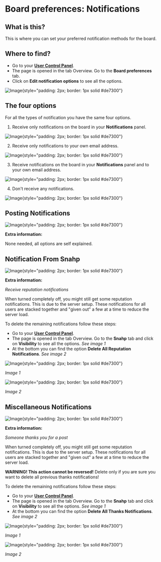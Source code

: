 Board preferences: Notifications
===

What is this?
---
This is where you can set your preferred notification methods for the board.

Where to find?
---
* Go to your **[<i class="icon fa-sliders fa-fw" aria-hidden="true"></i> User Control Panel](https://forum.snahp.it/ucp.php)**. 
* The page is opened in the tab Overview. Go to the **Board preferences** tab.
* Click on **Edit notification options** to see all the options.

![Image](https://imgur.com/o44aTQu.png "Notification options"){style="padding: 2px; border: 1px solid #de7300"}

The four options
---
For all the types of notification you have the same four options.

1. Receive only notifications on the board in your **<i class="icon fa-bell fa-fw" aria-hidden="true"></i> Notifications** panel. 

![Image](https://imgur.com/KIYOAB5.png "Notification options"){style="padding: 2px; border: 1px solid #de7300"}

2. Receive only notifications to your own email address.

![Image](https://imgur.com/0C9ExhB.png "Notification options"){style="padding: 2px; border: 1px solid #de7300"}

3. Receive notifications on the board in your **<i class="icon fa-bell fa-fw" aria-hidden="true"></i> Notifications** panel and to your own email address.

![Image](https://imgur.com/MD700tc.png "Notification options"){style="padding: 2px; border: 1px solid #de7300"}

4. Don't receive any notifications.

![Image](https://imgur.com/8uMiMmm.png "Notification options"){style="padding: 2px; border: 1px solid #de7300"}

Posting Notifications
---
![Image](https://imgur.com/TLrxkcy.png "Notification options"){style="padding: 2px; border: 1px solid #de7300"}

**Extra information:**

None needed, all options are self explained.

Notification From Snahp
---
![Image](https://imgur.com/MkNi7qY.png "Notification options"){style="padding: 2px; border: 1px solid #de7300"}

**Extra information:**

_Receive reputation notifications_

When turned completely off, you might still get some reputation notifications. This is due to the server setup. These notifications for all users are stacked together and "given out" a few at a time to reduce the server load.


To delete the remaining notifications follow these steps:
* Go to your **[<i class="icon fa-sliders fa-fw" aria-hidden="true"></i> User Control Panel](https://forum.snahp.it/ucp.php)**. 
* The page is opened in the tab Overview. Go to the **Snahp** tab and click on **Visibility** to see all the options. _See image 1_
* At the bottom you can find the option **Delete All Reputation Notifications**. _See image 2_

![Image](https://imgur.com/q4z9jbF.png "Visibility"){style="padding: 2px; border: 1px solid #de7300"}

_Image 1_

![Image](https://imgur.com/QYaLKZQ.png "Delete All Reputation Notifications"){style="padding: 2px; border: 1px solid #de7300"}

_Image 2_

Miscellaneous Notifications
---
![Image](https://imgur.com/LbKrC7u.png "Notification options"){style="padding: 2px; border: 1px solid #de7300"}

**Extra information:**

_Someone thanks you for a post_

When turned completely off, you might still get some reputation notifications. This is due to the server setup. These notifications for all users are stacked together and "given out" a few at a time to reduce the server load.


**WARNING! This action cannot be reversed!** Delete only if you are sure you want to delete all previous thanks notifications!

To delete the remaining notifications follow these steps:
* Go to your **[<i class="icon fa-sliders fa-fw" aria-hidden="true"></i> User Control Panel](https://forum.snahp.it/ucp.php)**. 
* The page is opened in the tab Overview. Go to the **Snahp** tab and click on **Visibility** to see all the options. _See image 1_
* At the bottom you can find the option **Delete All Thanks Notifications**. _See image 2_

![Image](https://imgur.com/q4z9jbF.png "Visibility"){style="padding: 2px; border: 1px solid #de7300"}

_Image 1_

![Image](https://imgur.com/WdzQdBz.png "Delete All Thanks Notifications"){style="padding: 2px; border: 1px solid #de7300"}

_Image 2_
